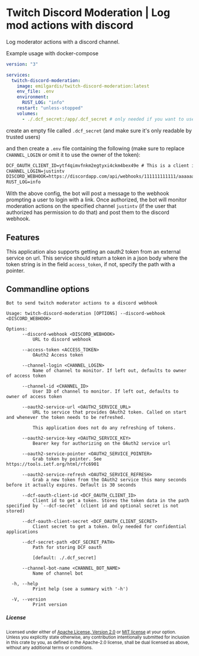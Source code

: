 # Twitch Discord Moderation | Log mod actions with discord

Log moderator actions with a discord channel.

Example usage with docker-compose

```yml
version: "3"

services:
  twitch-discord-moderation:
    image: emilgardis/twitch-discord-moderation:latest
    env_file: .env
    environment:
      RUST_LOG: "info"
    restart: "unless-stopped"
    volumes:
      - ./.dcf_secret:/app/.dcf_secret # only needed if you want to use DCF
```

create an empty file called `.dcf_secret` (and make sure it's only readable by trusted users)

and then create a `.env` file containing the following (make sure to replace `CHANNEL_LOGIN` or omit it to use the owner of the token):

```txt
DCF_OAUTH_CLIENT_ID=ytf4qimvfnkm2egtyxi4ckm4bex49e # This is a client id created for this application. Feel free to use it.
CHANNEL_LOGIN=justintv
DISCORD_WEBHOOK=https://discordapp.com/api/webhooks/111111111111/aaaaaaaaaaaaaaa
RUST_LOG=info
```

With the above config, the bot will post a message to the webhook prompting a user to login with a link. Once authorized, the bot will monitor moderation actions on the specified channel `justintv` (if the user that authorized has permission to do that) and post them to the discord webhook.

## Features

This application also supports getting an oauth2 token from an external service on url. This service should return a token in a json body where the token string is in the field `access_token`, if not, specify the path with a pointer.

## Commandline options

<!--BEGIN commandline options-->
```text
Bot to send twitch moderator actions to a discord webhook

Usage: twitch-discord-moderation [OPTIONS] --discord-webhook <DISCORD_WEBHOOK>

Options:
      --discord-webhook <DISCORD_WEBHOOK>
          URL to discord webhook

      --access-token <ACCESS_TOKEN>
          OAuth2 Access token

      --channel-login <CHANNEL_LOGIN>
          Name of channel to monitor. If left out, defaults to owner of access token

      --channel-id <CHANNEL_ID>
          User ID of channel to monitor. If left out, defaults to owner of access token

      --oauth2-service-url <OAUTH2_SERVICE_URL>
          URL to service that provides OAuth2 token. Called on start and whenever the token needs to be refreshed.

          This application does not do any refreshing of tokens.

      --oauth2-service-key <OAUTH2_SERVICE_KEY>
          Bearer key for authorizing on the OAuth2 service url

      --oauth2-service-pointer <OAUTH2_SERVICE_POINTER>
          Grab token by pointer. See https://tools.ietf.org/html/rfc6901

      --oauth2-service-refresh <OAUTH2_SERVICE_REFRESH>
          Grab a new token from the OAuth2 service this many seconds before it actually expires. Default is 30 seconds

      --dcf-oauth-client-id <DCF_OAUTH_CLIENT_ID>
          Client id to get a token. Stores the token data in the path specified by `--dcf-secret` (client id and optional secret is not stored)

      --dcf-oauth-client-secret <DCF_OAUTH_CLIENT_SECRET>
          Client secret to get a token. Only needed for confidential applications

      --dcf-secret-path <DCF_SECRET_PATH>
          Path for storing DCF oauth

          [default: ./.dcf_secret]

      --channel-bot-name <CHANNEL_BOT_NAME>
          Name of channel bot

  -h, --help
          Print help (see a summary with '-h')

  -V, --version
          Print version

```
<!--END commandline options-->

<h5> License </h5>

<sup>
Licensed under either of <a href="LICENSE-APACHE">Apache License, Version
2.0</a> or <a href="LICENSE-MIT">MIT license</a> at your option.
</sup>

<br>

<sub>
Unless you explicitly state otherwise, any contribution intentionally submitted
for inclusion in this crate by you, as defined in the Apache-2.0 license, shall
be dual licensed as above, without any additional terms or conditions.
</sub>
